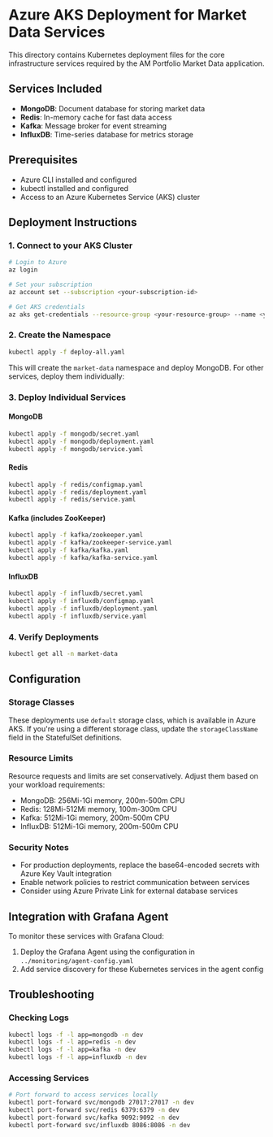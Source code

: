 # Azure AKS Deployment for Market Data Services

This directory contains Kubernetes deployment files for the core infrastructure services required by the AM Portfolio Market Data application.

## Services Included

- **MongoDB**: Document database for storing market data
- **Redis**: In-memory cache for fast data access
- **Kafka**: Message broker for event streaming
- **InfluxDB**: Time-series database for metrics storage

## Prerequisites

- Azure CLI installed and configured
- kubectl installed and configured
- Access to an Azure Kubernetes Service (AKS) cluster

## Deployment Instructions

### 1. Connect to your AKS Cluster

```bash
# Login to Azure
az login

# Set your subscription
az account set --subscription <your-subscription-id>

# Get AKS credentials
az aks get-credentials --resource-group <your-resource-group> --name <your-cluster-name>
```

### 2. Create the Namespace

```bash
kubectl apply -f deploy-all.yaml
```

This will create the `market-data` namespace and deploy MongoDB. For other services, deploy them individually:

### 3. Deploy Individual Services

#### MongoDB

```bash
kubectl apply -f mongodb/secret.yaml
kubectl apply -f mongodb/deployment.yaml
kubectl apply -f mongodb/service.yaml
```

#### Redis

```bash
kubectl apply -f redis/configmap.yaml
kubectl apply -f redis/deployment.yaml
kubectl apply -f redis/service.yaml
```

#### Kafka (includes ZooKeeper)

```bash
kubectl apply -f kafka/zookeeper.yaml
kubectl apply -f kafka/zookeeper-service.yaml
kubectl apply -f kafka/kafka.yaml
kubectl apply -f kafka/kafka-service.yaml
```

#### InfluxDB

```bash
kubectl apply -f influxdb/secret.yaml
kubectl apply -f influxdb/configmap.yaml
kubectl apply -f influxdb/deployment.yaml
kubectl apply -f influxdb/service.yaml
```

### 4. Verify Deployments

```bash
kubectl get all -n market-data
```

## Configuration

### Storage Classes

These deployments use `default` storage class, which is available in Azure AKS. If you're using a different storage class, update the `storageClassName` field in the StatefulSet definitions.

### Resource Limits

Resource requests and limits are set conservatively. Adjust them based on your workload requirements:

- MongoDB: 256Mi-1Gi memory, 200m-500m CPU
- Redis: 128Mi-512Mi memory, 100m-300m CPU
- Kafka: 512Mi-1Gi memory, 200m-500m CPU
- InfluxDB: 512Mi-1Gi memory, 200m-500m CPU

### Security Notes

- For production deployments, replace the base64-encoded secrets with Azure Key Vault integration
- Enable network policies to restrict communication between services
- Consider using Azure Private Link for external database services

## Integration with Grafana Agent

To monitor these services with Grafana Cloud:

1. Deploy the Grafana Agent using the configuration in `../monitoring/agent-config.yaml`
2. Add service discovery for these Kubernetes services in the agent config

## Troubleshooting

### Checking Logs

```bash
kubectl logs -f -l app=mongodb -n dev
kubectl logs -f -l app=redis -n dev
kubectl logs -f -l app=kafka -n dev
kubectl logs -f -l app=influxdb -n dev
```

### Accessing Services

```bash
# Port forward to access services locally
kubectl port-forward svc/mongodb 27017:27017 -n dev
kubectl port-forward svc/redis 6379:6379 -n dev
kubectl port-forward svc/kafka 9092:9092 -n dev
kubectl port-forward svc/influxdb 8086:8086 -n dev
```

